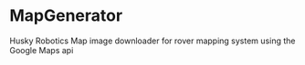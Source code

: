 # MapGenerator

Husky Robotics
Map image downloader for rover mapping system using the Google Maps api
